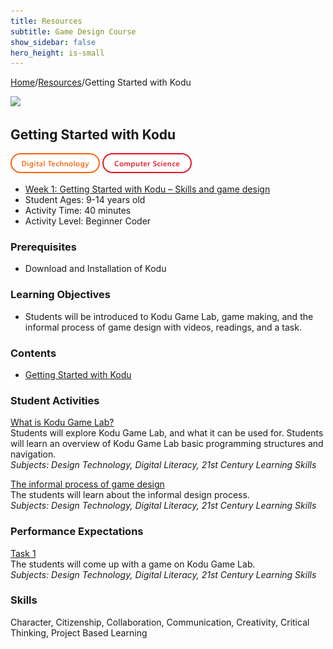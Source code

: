 ```yaml
---
title: Resources
subtitle: Game Design Course
show_sidebar: false
hero_height: is-small
---
```


[Home](..)/[Resources](.)/Getting Started with Kodu

[![](https://www.kodugamelab.com/API/Thumbnail?world=LUmhhCCDhEq6hIqgCGMe1Q==)](https://worlds.kodugamelab.com/world/LUmhhCCDhEq6hIqgCGMe1Q==)

## Getting Started with Kodu
![Digital Technology](dt.png) ![Computer Science](cs.png)

* [Week 1: Getting Started with Kodu – Skills and game design](PKDesignCourse_WeekOne.pdf)
* Student Ages: 9-14 years old
* Activity Time: 40 minutes
* Activity Level: Beginner Coder

### Prerequisites 
* Download and Installation of Kodu

### Learning Objectives
* Students will be introduced to Kodu Game Lab, game making, and the informal process of game design with videos, readings, and a task.

### Contents
* [Getting Started with Kodu](PKDesignCourse_WeekOne.pdf)

### Student Activities
[What is Kodu Game Lab?](PKDesignCourse_WeekOne.pdf#page=4)<br>
Students will explore Kodu Game Lab, and what it can be used for. Students will learn an overview of Kodu Game Lab basic programming structures and navigation.<br>
*Subjects: Design Technology, Digital Literacy, 21st Century Learning Skills*

[The informal process of game design](PKDesignCourse_WeekOne.pdf#page=7)<br>
The students will learn about the informal design process.<br>
*Subjects: Design Technology, Digital Literacy, 21st Century Learning Skills*

### Performance Expectations
[Task 1]()<br>
The students will come up with a game on Kodu Game Lab.<br> 
*Subjects: Design Technology, Digital Literacy, 21st Century Learning Skills*

### Skills
Character,
Citizenship,
Collaboration,
Communication,
Creativity,
Critical Thinking,
Project Based Learning 

    